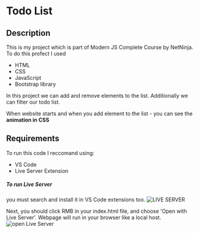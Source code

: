 # Todo List

## Description

This is my project which is part of Modern JS Complete Course by NetNinja. To do this profect I used 
- HTML
- CSS
- JavaScript
- Bootstrap library

In this project we can add and remove elements to the list. Additionally we can filter our todo list. 

When website starts and when you add element to the list - you can see the **animation in CSS**

## Requirements

To run this code I reccomand using:
- VS Code
- Live Server Extension

##### To run Live Server
you must search and install it in VS Code extensions too.
![LIVE SERVER](https://code.makery.ch/library/html-css/part1/install-live-server-reload.png)

Next, you should click RMB in your index.html file, and choose 'Open with Live Server'. Webpage will run in your browser like a local host.
![open Live Server](https://res.cloudinary.com/practicaldev/image/fetch/s--Jdq26dfg--/c_limit%2Cf_auto%2Cfl_progressive%2Cq_auto%2Cw_880/https://dev-to-uploads.s3.amazonaws.com/uploads/articles/cm9tzw70odf2o5gssuds.jpg)
